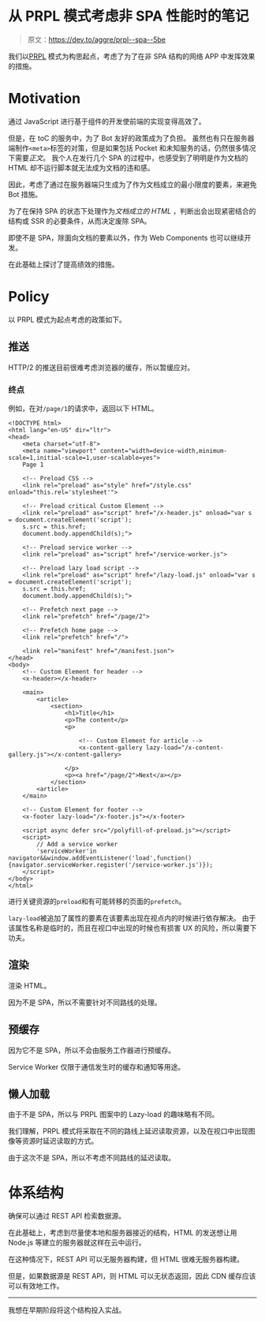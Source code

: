 # 从 PRPL 模式考虑非 SPA 性能时的笔记

> 原文：<https://dev.to/aggre/prpl--spa--5be>

我们以[PRPL](https://developers.google.com/web/fundamentals/performance/prpl-pattern/) 模式为构思起点，考虑了为了在非 SPA 结构的网络 APP 中发挥效果的措施。

# Motivation

通过 JavaScript 进行基于组件的开发使前端的实现变得高效了。

但是，在 toC 的服务中，为了 Bot 友好的政策成为了负担。 虽然也有只在服务器端制作`<meta>`标签的对策，但是如果包括 Pocket 和未知服务的话，仍然很多情况下需要*正文*。 我个人在发行几个 SPA 的过程中，也感受到了明明是作为文档的 HTML 却不运行脚本就无法成为文档的违和感。

因此，考虑了通过在服务器端只生成为了作为文档成立的最小限度的要素，来避免 Bot 措施。

为了在保持 SPA 的状态下处理作为*文档成立的 HTML* ，判断出会出现紧密结合的结构或 SSR 的必要条件，从而决定废除 SPA。

即使不是 SPA，除面向文档的要素以外，作为 Web Components 也可以继续开发。

在此基础上探讨了提高绩效的措施。

# Policy

以 PRPL 模式为起点考虑的政策如下。

## 推送

HTTP/2 的推送目前很难考虑浏览器的缓存，所以暂缓应对。

### 终点

例如，在对`/page/1`的请求中，返回以下 HTML。

```
<!DOCTYPE html>
<html lang="en-US" dir="ltr">
<head>
    <meta charset="utf-8">
    <meta name="viewport" content="width=device-width,minimum-scale=1,initial-scale=1,user-scalable=yes">
    Page 1

    <!-- Preload CSS -->
    <link rel="preload" as="style" href="/style.css" onload="this.rel='stylesheet'">

    <!-- Preload critical Custom Element -->
    <link rel="preload" as="script" href="/x-header.js" onload="var s = document.createElement('script');
    s.src = this.href;
    document.body.appendChild(s);">

    <!-- Preload service worker -->
    <link rel="preload" as="script" href="/service-worker.js">

    <!-- Preload lazy load script -->
    <link rel="preload" as="script" href="/lazy-load.js" onload="var s = document.createElement('script');
    s.src = this.href;
    document.body.appendChild(s);">

    <!-- Prefetch next page -->
    <link rel="prefetch" href="/page/2">

    <!-- Prefetch home page -->
    <link rel="prefetch" href="/">

    <link rel="manifest" href="/manifest.json">
</head>
<body>
    <!-- Custom Element for header -->
    <x-header></x-header>

    <main>
        <article>
            <section>
                <h1>Title</h1>
                <p>The content</p>
                <p>

                    <!-- Custom Element for article -->
                    <x-content-gallery lazy-load="/x-content-gallery.js"></x-content-gallery>

                </p>
                <p><a href="/page/2">Next</a></p>
            </section>
        <article>
    </main>

    <!-- Custom Element for footer -->
    <x-footer lazy-load="/x-footer.js"></x-footer>

    <script async defer src="/polyfill-of-preload.js"></script>
    <script>
        // Add a service worker
        'serviceWorker'in navigator&&window.addEventListener('load',function(){navigator.serviceWorker.register('/service-worker.js')});
    </script>
</body>
</html> 
```

进行关键资源的`preload`和有可能转移的页面的`prefetch`。

`lazy-load`被追加了属性的要素在该要素出现在视点内的时候进行依存解决。 由于该属性名称是临时的，而且在视口中出现的时候也有损害 UX 的风险，所以需要下功夫。

## 渲染

渲染 HTML。

因为不是 SPA，所以不需要针对不同路线的处理。

## 预缓存

因为它不是 SPA，所以不会由服务工作器进行预缓存。

Service Worker 仅限于通信发生时的缓存和通知等用途。

## 懒人加载

由于不是 SPA，所以与 PRPL 图案中的 Lazy-load 的趣味略有不同。

我们理解，PRPL 模式将采取在不同的路线上延迟读取资源，以及在视口中出现图像等资源时延迟读取的方式。

由于这次不是 SPA，所以不考虑不同路线的延迟读取。

# 体系结构

确保可以通过 REST API 检索数据源。

在此基础上，考虑到尽量使本地和服务器接近的结构，HTML 的发送想让用 Node.js 等建立的服务器就这样在云中运行。

在这种情况下，REST API 可以无服务器构建，但 HTML 很难无服务器构建。

但是，如果数据源是 REST API，则 HTML 可以无状态返回，因此 CDN 缓存应该可以有效地工作。

* * *

我想在早期阶段将这个结构投入实战。